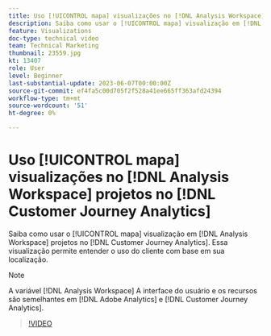 ```yaml
---
title: Uso [!UICONTROL mapa] visualizações no [!DNL Analysis Workspace] projetos
description: Saiba como usar o [!UICONTROL mapa] visualização em [!DNL Analysis Workspace] projetos no [!DNL Customer Journey Analytics].
feature: Visualizations
doc-type: technical video
team: Technical Marketing
thumbnail: 23559.jpg
kt: 13407
role: User
level: Beginner
last-substantial-update: 2023-06-07T00:00:00Z
source-git-commit: ef4fa5c00d705f2f528a41ee665ff363afd24394
workflow-type: tm+mt
source-wordcount: '51'
ht-degree: 0%

---
```


# Uso [!UICONTROL mapa] visualizações no [!DNL Analysis Workspace] projetos no [!DNL Customer Journey Analytics]

Saiba como usar o [!UICONTROL mapa] visualização em [!DNL Analysis Workspace] projetos no [!DNL Customer Journey Analytics]. Essa visualização permite entender o uso do cliente com base em sua localização.

>[!NOTE]
>
>A variável [!DNL Analysis Workspace] A interface do usuário e os recursos são semelhantes em [!DNL Adobe Analytics] e [!DNL Customer Journey Analytics].

>[!VIDEO](https://video.tv.adobe.com/v/23559/?quality=12&learn=on)
